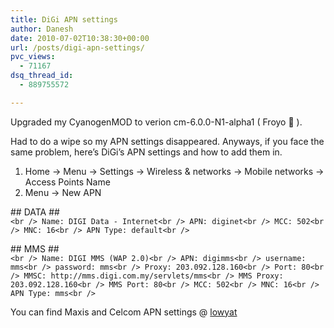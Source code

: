 ```yaml
---
title: DiGi APN settings
author: Danesh
date: 2010-07-02T10:38:30+00:00
url: /posts/digi-apn-settings/
pvc_views:
  - 71167
dsq_thread_id:
  - 889755572

---
```

Upgraded my CyanogenMOD to verion cm-6.0.0-N1-alpha1 ( Froyo 🙂 ).

Had to do a wipe so my APN settings disappeared. Anyways, if you face the same problem, here&#8217;s DiGi&#8217;s APN settings and how to add them in.

1) Home -> Menu -> Settings -> Wireless & networks -> Mobile networks -> Access Points Name  
2) Menu -> New APN

\## DATA ##  
`<br />
Name: DIGI Data - Internet<br />
APN: diginet<br />
MCC: 502<br />
MNC: 16<br />
APN Type: default<br />
` 

\## MMS ##  
`<br />
Name: DIGI MMS (WAP 2.0)<br />
APN: digimms<br />
username: mms<br />
password: mms<br />
Proxy: 203.092.128.160<br />
Port: 80<br />
MMSC: http://mms.digi.com.my/servlets/mms<br />
MMS Proxy: 203.092.128.160<br />
MMS Port: 80<br />
MCC: 502<br />
MNC: 16<br />
APN Type: mms<br />
` 

You can find Maxis and Celcom APN settings @ [lowyat][1]

 [1]: http://forum.lowyat.net/index.php?showtopic=1393679&hl=APN